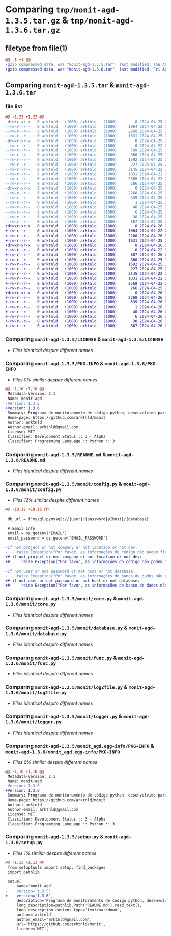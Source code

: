 # Comparing `tmp/monit-agd-1.3.5.tar.gz` & `tmp/monit-agd-1.3.6.tar.gz`

## filetype from file(1)

```diff
@@ -1 +1 @@
-gzip compressed data, was "monit-agd-1.3.5.tar", last modified: Thu Apr 25 23:01:45 2024, max compression
+gzip compressed data, was "monit-agd-1.3.6.tar", last modified: Fri Apr 26 01:20:31 2024, max compression
```

## Comparing `monit-agd-1.3.5.tar` & `monit-agd-1.3.6.tar`

### file list

```diff
@@ -1,22 +1,22 @@
-drwxr-xr-x   0 arktnld   (1000) arktnld   (1000)        0 2024-04-25 23:01:45.682584 monit-agd-1.3.5/
--rw-r--r--   0 arktnld   (1000) arktnld   (1000)     1064 2024-04-22 01:06:10.000000 monit-agd-1.3.5/LICENSE
--rw-r--r--   0 arktnld   (1000) arktnld   (1000)     2268 2024-04-25 23:01:45.682584 monit-agd-1.3.5/PKG-INFO
--rw-r--r--   0 arktnld   (1000) arktnld   (1000)     1631 2024-04-25 22:35:22.000000 monit-agd-1.3.5/README.md
-drwxr-xr-x   0 arktnld   (1000) arktnld   (1000)        0 2024-04-25 23:01:45.679251 monit-agd-1.3.5/monit/
--rw-r--r--   0 arktnld   (1000) arktnld   (1000)        0 2024-04-22 01:06:10.000000 monit-agd-1.3.5/monit/__init__.py
--rw-r--r--   0 arktnld   (1000) arktnld   (1000)      799 2024-04-25 16:26:23.000000 monit-agd-1.3.5/monit/config.py
--rw-r--r--   0 arktnld   (1000) arktnld   (1000)      860 2024-04-25 17:07:54.000000 monit-agd-1.3.5/monit/core.py
--rw-r--r--   0 arktnld   (1000) arktnld   (1000)     1592 2024-04-25 16:30:27.000000 monit-agd-1.3.5/monit/database.py
--rw-r--r--   0 arktnld   (1000) arktnld   (1000)      227 2024-04-25 22:34:06.000000 monit-agd-1.3.5/monit/error.py
--rw-r--r--   0 arktnld   (1000) arktnld   (1000)     3145 2024-04-22 21:01:19.000000 monit-agd-1.3.5/monit/func.py
--rw-r--r--   0 arktnld   (1000) arktnld   (1000)     1831 2024-04-22 23:15:08.000000 monit-agd-1.3.5/monit/log2file.py
--rw-r--r--   0 arktnld   (1000) arktnld   (1000)     2569 2024-04-22 23:04:24.000000 monit-agd-1.3.5/monit/logger.py
--rw-r--r--   0 arktnld   (1000) arktnld   (1000)      266 2024-04-25 23:01:36.000000 monit-agd-1.3.5/monit/verify_env.py
-drwxr-xr-x   0 arktnld   (1000) arktnld   (1000)        0 2024-04-25 23:01:45.682584 monit-agd-1.3.5/monit_agd.egg-info/
--rw-r--r--   0 arktnld   (1000) arktnld   (1000)     2268 2024-04-25 23:01:45.000000 monit-agd-1.3.5/monit_agd.egg-info/PKG-INFO
--rw-r--r--   0 arktnld   (1000) arktnld   (1000)      339 2024-04-25 23:01:45.000000 monit-agd-1.3.5/monit_agd.egg-info/SOURCES.txt
--rw-r--r--   0 arktnld   (1000) arktnld   (1000)        1 2024-04-25 23:01:45.000000 monit-agd-1.3.5/monit_agd.egg-info/dependency_links.txt
--rw-r--r--   0 arktnld   (1000) arktnld   (1000)       40 2024-04-25 23:01:45.000000 monit-agd-1.3.5/monit_agd.egg-info/requires.txt
--rw-r--r--   0 arktnld   (1000) arktnld   (1000)        6 2024-04-25 23:01:45.000000 monit-agd-1.3.5/monit_agd.egg-info/top_level.txt
--rw-r--r--   0 arktnld   (1000) arktnld   (1000)       38 2024-04-25 23:01:45.682584 monit-agd-1.3.5/setup.cfg
--rw-r--r--   0 arktnld   (1000) arktnld   (1000)      867 2024-04-25 23:01:41.000000 monit-agd-1.3.5/setup.py
+drwxr-xr-x   0 arktnld   (1000) arktnld   (1000)        0 2024-04-26 01:20:31.247828 monit-agd-1.3.6/
+-rw-r--r--   0 arktnld   (1000) arktnld   (1000)     1064 2024-04-22 01:06:10.000000 monit-agd-1.3.6/LICENSE
+-rw-r--r--   0 arktnld   (1000) arktnld   (1000)     2268 2024-04-26 01:20:31.247828 monit-agd-1.3.6/PKG-INFO
+-rw-r--r--   0 arktnld   (1000) arktnld   (1000)     1631 2024-04-25 22:35:22.000000 monit-agd-1.3.6/README.md
+drwxr-xr-x   0 arktnld   (1000) arktnld   (1000)        0 2024-04-26 01:20:31.247828 monit-agd-1.3.6/monit/
+-rw-r--r--   0 arktnld   (1000) arktnld   (1000)        0 2024-04-22 01:06:10.000000 monit-agd-1.3.6/monit/__init__.py
+-rw-r--r--   0 arktnld   (1000) arktnld   (1000)      807 2024-04-26 01:18:08.000000 monit-agd-1.3.6/monit/config.py
+-rw-r--r--   0 arktnld   (1000) arktnld   (1000)      860 2024-04-25 17:07:54.000000 monit-agd-1.3.6/monit/core.py
+-rw-r--r--   0 arktnld   (1000) arktnld   (1000)     1592 2024-04-25 16:30:27.000000 monit-agd-1.3.6/monit/database.py
+-rw-r--r--   0 arktnld   (1000) arktnld   (1000)      227 2024-04-25 22:34:06.000000 monit-agd-1.3.6/monit/error.py
+-rw-r--r--   0 arktnld   (1000) arktnld   (1000)     3145 2024-04-22 21:01:19.000000 monit-agd-1.3.6/monit/func.py
+-rw-r--r--   0 arktnld   (1000) arktnld   (1000)     1831 2024-04-22 23:15:08.000000 monit-agd-1.3.6/monit/log2file.py
+-rw-r--r--   0 arktnld   (1000) arktnld   (1000)     2569 2024-04-22 23:04:24.000000 monit-agd-1.3.6/monit/logger.py
+-rw-r--r--   0 arktnld   (1000) arktnld   (1000)      266 2024-04-25 23:01:36.000000 monit-agd-1.3.6/monit/verify_env.py
+drwxr-xr-x   0 arktnld   (1000) arktnld   (1000)        0 2024-04-26 01:20:31.247828 monit-agd-1.3.6/monit_agd.egg-info/
+-rw-r--r--   0 arktnld   (1000) arktnld   (1000)     2268 2024-04-26 01:20:31.000000 monit-agd-1.3.6/monit_agd.egg-info/PKG-INFO
+-rw-r--r--   0 arktnld   (1000) arktnld   (1000)      339 2024-04-26 01:20:31.000000 monit-agd-1.3.6/monit_agd.egg-info/SOURCES.txt
+-rw-r--r--   0 arktnld   (1000) arktnld   (1000)        1 2024-04-26 01:20:31.000000 monit-agd-1.3.6/monit_agd.egg-info/dependency_links.txt
+-rw-r--r--   0 arktnld   (1000) arktnld   (1000)       40 2024-04-26 01:20:31.000000 monit-agd-1.3.6/monit_agd.egg-info/requires.txt
+-rw-r--r--   0 arktnld   (1000) arktnld   (1000)        6 2024-04-26 01:20:31.000000 monit-agd-1.3.6/monit_agd.egg-info/top_level.txt
+-rw-r--r--   0 arktnld   (1000) arktnld   (1000)       38 2024-04-26 01:20:31.247828 monit-agd-1.3.6/setup.cfg
+-rw-r--r--   0 arktnld   (1000) arktnld   (1000)      867 2024-04-26 01:20:26.000000 monit-agd-1.3.6/setup.py
```

### Comparing `monit-agd-1.3.5/LICENSE` & `monit-agd-1.3.6/LICENSE`

 * *Files identical despite different names*

### Comparing `monit-agd-1.3.5/PKG-INFO` & `monit-agd-1.3.6/PKG-INFO`

 * *Files 0% similar despite different names*

```diff
@@ -1,10 +1,10 @@
 Metadata-Version: 2.1
 Name: monit-agd
-Version: 1.3.5
+Version: 1.3.6
 Summary: Programa de monitoramento de código python, desenvolvido para ser utilizado pelas funcionário da Agência de dados
 Home-page: https://github.com/arktnld/monit
 Author: arktnld
 Author-email: arktnld@gmail.com
 License: MIT
 Classifier: Development Status :: 3 - Alpha
 Classifier: Programming Language :: Python :: 3
```

### Comparing `monit-agd-1.3.5/README.md` & `monit-agd-1.3.6/README.md`

 * *Files identical despite different names*

### Comparing `monit-agd-1.3.5/monit/config.py` & `monit-agd-1.3.6/monit/config.py`

 * *Files 12% similar despite different names*

```diff
@@ -18,12 +18,12 @@
 
 db_url = f'mysql+pymysql://{user}:{password}@{host}/{database}'
 
 # Email info
 email = os.getenv('EMAIL')
 email_password = os.getenv('EMAIL_PASSWORD')
 
-if not project or not company or not location or not dev:
-    raise Exception("Por favor, as informações do código não podem ficar em branco.")
+# if not project or not company or not location or not dev:
+#     raise Exception("Por favor, as informações do código não podem ficar em branco.")
 
-if not user or not password or not host or not database:
-    raise Exception("Por favor, as informações do banco de dados não podem ficar em branco.")
+# if not user or not password or not host or not database:
+#     raise Exception("Por favor, as informações do banco de dados não podem ficar em branco.")
```

### Comparing `monit-agd-1.3.5/monit/core.py` & `monit-agd-1.3.6/monit/core.py`

 * *Files identical despite different names*

### Comparing `monit-agd-1.3.5/monit/database.py` & `monit-agd-1.3.6/monit/database.py`

 * *Files identical despite different names*

### Comparing `monit-agd-1.3.5/monit/func.py` & `monit-agd-1.3.6/monit/func.py`

 * *Files identical despite different names*

### Comparing `monit-agd-1.3.5/monit/log2file.py` & `monit-agd-1.3.6/monit/log2file.py`

 * *Files identical despite different names*

### Comparing `monit-agd-1.3.5/monit/logger.py` & `monit-agd-1.3.6/monit/logger.py`

 * *Files identical despite different names*

### Comparing `monit-agd-1.3.5/monit_agd.egg-info/PKG-INFO` & `monit-agd-1.3.6/monit_agd.egg-info/PKG-INFO`

 * *Files 0% similar despite different names*

```diff
@@ -1,10 +1,10 @@
 Metadata-Version: 2.1
 Name: monit-agd
-Version: 1.3.5
+Version: 1.3.6
 Summary: Programa de monitoramento de código python, desenvolvido para ser utilizado pelas funcionário da Agência de dados
 Home-page: https://github.com/arktnld/monit
 Author: arktnld
 Author-email: arktnld@gmail.com
 License: MIT
 Classifier: Development Status :: 3 - Alpha
 Classifier: Programming Language :: Python :: 3
```

### Comparing `monit-agd-1.3.5/setup.py` & `monit-agd-1.3.6/setup.py`

 * *Files 1% similar despite different names*

```diff
@@ -1,13 +1,13 @@
 from setuptools import setup, find_packages
 import pathlib
 
 setup(
     name='monit-agd',
-    version='1.3.5',
+    version='1.3.6',
     description='Programa de monitoramento de código python, desenvolvido para ser utilizado pelas funcionário da Agência de dados',
     long_description=pathlib.Path('README.md').read_text(),
     long_description_content_type='text/markdown',
     author='arktnld',
     author_email='arktnld@gmail.com',
     url='https://github.com/arktnld/monit',
     license='MIT',
```

